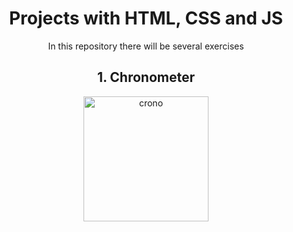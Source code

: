 <h1 align="center">Projects with HTML, CSS and JS</h1>

<p align="center">
  In this repository there will be several exercises
</p>

<h2 align="center">1. Chronometer</h2>

<p align="center">
  <img src="https://i.ibb.co/MSnHGqt/Screen-Shot-2021-04-27-at-08-21-06.png" alt="crono" width="200"/>
</p>

##

